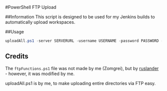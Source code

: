 #PowerShell FTP Upload

##Information
This script is designed to be used for my Jenkins builds to automatically upload workspaces.

##Usage
```powershell
uploadAll.ps1 -server SERVERURL -username USERNAME -password PASSWORD -sourceDir "c:\path\to\source" -targetDir "remote/path"
```

## Credits
The `ftpFunctions.ps1` file was not made by me (Zomgrei), but by [ruslander](http://www.github.com/ruslander) - however, it was modified by me.

uploadAll.ps1 is by me, to make uploading entire directories via FTP easy.